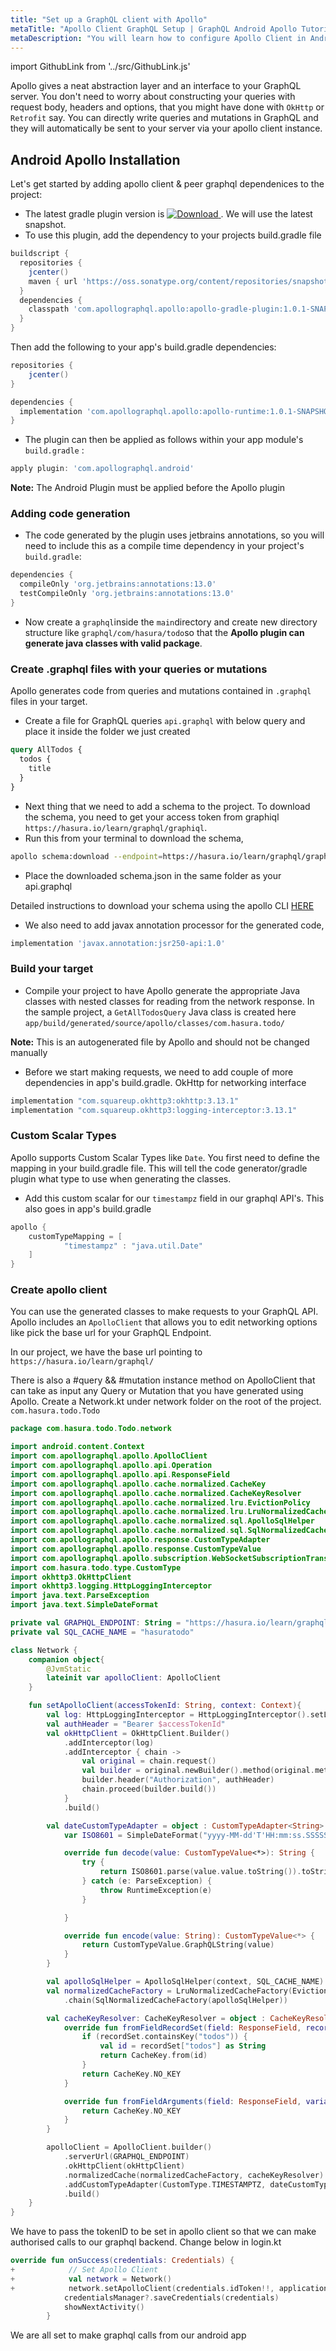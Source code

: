 ```yaml
---
title: "Set up a GraphQL client with Apollo"
metaTitle: "Apollo Client GraphQL Setup | GraphQL Android Apollo Tutorial"
metaDescription: "You will learn how to configure Apollo Client in Android by installing dependencies like apollo-gradle-plugin and creating apollo client with code generation logic"
---
```


import GithubLink from '../src/GithubLink.js'

Apollo gives a neat abstraction layer and an interface to your GraphQL server. You don't need to worry about constructing your queries with request body, headers and options, that you might have done with `OkHttp` or `Retrofit` say. You can directly write queries and mutations in GraphQL and they will automatically be sent to your server via your apollo client instance.

## Android Apollo Installation
Let's get started by adding apollo client & peer graphql dependenices to the project:

- The latest gradle plugin version is [ ![Download](https://api.bintray.com/packages/apollographql/android/apollo-gradle-plugin/images/download.svg) ](https://bintray.com/apollographql/android/apollo-gradle-plugin/_latestVersion). We will use the latest snapshot.
- To use this plugin, add the dependency to your projects build.gradle file

```groovy
buildscript {
  repositories {
    jcenter()
    maven { url 'https://oss.sonatype.org/content/repositories/snapshots/' }
  }
  dependencies {
    classpath 'com.apollographql.apollo:apollo-gradle-plugin:1.0.1-SNAPSHOT'
  }
}
```

Then add the following to your app's build.gradle dependencies:

```groovy
repositories {
    jcenter()
}

dependencies {
  implementation 'com.apollographql.apollo:apollo-runtime:1.0.1-SNAPSHOT'
}
```

- The plugin can then be applied as follows within your app module's `build.gradle` :

```groovy
apply plugin: 'com.apollographql.android'
```

**Note:** The Android Plugin must be applied before the Apollo plugin

### Adding code generation

- The code generated by the plugin uses jetbrains annotations, so you will need to include this as a compile time dependency in your project's `build.gradle`:

```groovy
dependencies {
  compileOnly 'org.jetbrains:annotations:13.0'
  testCompileOnly 'org.jetbrains:annotations:13.0'
}
```

- Now create a `graphql`inside the `main`directory and create new directory structure like `graphql/com/hasura/todo`so that the **Apollo plugin can generate java classes with valid package**.

### Create .graphql files with your queries or mutations

Apollo generates code from queries and mutations contained in `.graphql` files in your target.

- Create a file for GraphQL queries `api.graphql` with below query and place it inside the folder we just created

```graphql
query AllTodos {
  todos {
    title
  }
}
```

- Next thing that we need to add a schema to the project. To download the schema, you need to get your access token from graphiql `https://hasura.io/learn/graphql/graphiql`.
- Run this from your terminal to download the schema,

```bash
apollo schema:download --endpoint=https://hasura.io/learn/graphql/graphiql --header="Authorization: Bearer <token>"
```

- Place the downloaded schema.json in the same folder as your api.graphql

Detailed instructions to download your schema using the apollo CLI [HERE](https://github.com/apollographql/apollo-tooling#apollo-clientdownload-schema-output)

- We also need to add javax annotation processor for the generated code,

```groovy
implementation 'javax.annotation:jsr250-api:1.0'
```

### Build your target

- Compile your project to have Apollo generate the appropriate Java classes with nested classes for reading from the network response. In the sample project, a `GetAllTodosQuery` Java class is created here `app/build/generated/source/apollo/classes/com.hasura.todo/`

**Note:** This is an autogenerated file by Apollo and should not be changed manually

- Before we start making requests, we need to add couple of more dependencies in app's build.gradle. OkHttp for networking interface

```groovy
implementation "com.squareup.okhttp3:okhttp:3.13.1"
implementation "com.squareup.okhttp3:logging-interceptor:3.13.1"
```

### Custom Scalar Types

Apollo supports Custom Scalar Types like `Date`. You first need to define the mapping in your build.gradle file. This will tell the code generator/gradle plugin what type to use when generating the classes.

- Add this custom scalar for our `timestampz` field in our graphql API's. This also goes in app's build.gradle

```groovy
apollo {
    customTypeMapping = [
            "timestampz" : "java.util.Date"
    ]
}
```

### Create apollo client

You can use the generated classes to make requests to your GraphQL API. Apollo includes an `ApolloClient` that allows you to edit networking options like pick the base url for your GraphQL Endpoint.

In our project, we have the base url pointing to `https://hasura.io/learn/graphql/`

There is also a #query && #mutation instance method on ApolloClient that can take as input any Query or Mutation that you have generated using Apollo. Create a Network.kt under network folder on the root of the project. `com.hasura.todo.Todo`

```kotlin
package com.hasura.todo.Todo.network

import android.content.Context
import com.apollographql.apollo.ApolloClient
import com.apollographql.apollo.api.Operation
import com.apollographql.apollo.api.ResponseField
import com.apollographql.apollo.cache.normalized.CacheKey
import com.apollographql.apollo.cache.normalized.CacheKeyResolver
import com.apollographql.apollo.cache.normalized.lru.EvictionPolicy
import com.apollographql.apollo.cache.normalized.lru.LruNormalizedCacheFactory
import com.apollographql.apollo.cache.normalized.sql.ApolloSqlHelper
import com.apollographql.apollo.cache.normalized.sql.SqlNormalizedCacheFactory
import com.apollographql.apollo.response.CustomTypeAdapter
import com.apollographql.apollo.response.CustomTypeValue
import com.apollographql.apollo.subscription.WebSocketSubscriptionTransport
import com.hasura.todo.type.CustomType
import okhttp3.OkHttpClient
import okhttp3.logging.HttpLoggingInterceptor
import java.text.ParseException
import java.text.SimpleDateFormat

private val GRAPHQL_ENDPOINT: String = "https://hasura.io/learn/graphql"
private val SQL_CACHE_NAME = "hasuratodo"

class Network {
    companion object{
        @JvmStatic
        lateinit var apolloClient: ApolloClient
    }

    fun setApolloClient(accessTokenId: String, context: Context){
        val log: HttpLoggingInterceptor = HttpLoggingInterceptor().setLevel(HttpLoggingInterceptor.Level.BODY)
        val authHeader = "Bearer $accessTokenId"
        val okHttpClient = OkHttpClient.Builder()
            .addInterceptor(log)
            .addInterceptor { chain ->
                val original = chain.request()
                val builder = original.newBuilder().method(original.method(), original.body())
                builder.header("Authorization", authHeader)
                chain.proceed(builder.build())
            }
            .build()

        val dateCustomTypeAdapter = object : CustomTypeAdapter<String> {
            var ISO8601 = SimpleDateFormat("yyyy-MM-dd'T'HH:mm:ss.SSSSSSZ")

            override fun decode(value: CustomTypeValue<*>): String {
                try {
                    return ISO8601.parse(value.value.toString()).toString()
                } catch (e: ParseException) {
                    throw RuntimeException(e)
                }

            }

            override fun encode(value: String): CustomTypeValue<*> {
                return CustomTypeValue.GraphQLString(value)
            }
        }

        val apolloSqlHelper = ApolloSqlHelper(context, SQL_CACHE_NAME)
        val normalizedCacheFactory = LruNormalizedCacheFactory(EvictionPolicy.NO_EVICTION)
            .chain(SqlNormalizedCacheFactory(apolloSqlHelper))

        val cacheKeyResolver: CacheKeyResolver = object : CacheKeyResolver() {
            override fun fromFieldRecordSet(field: ResponseField, recordSet: Map<String, Any>): CacheKey {
                if (recordSet.containsKey("todos")) {
                    val id = recordSet["todos"] as String
                    return CacheKey.from(id)
                }
                return CacheKey.NO_KEY
            }

            override fun fromFieldArguments(field: ResponseField, variables: Operation.Variables): CacheKey {
                return CacheKey.NO_KEY
            }
        }

        apolloClient = ApolloClient.builder()
            .serverUrl(GRAPHQL_ENDPOINT)
            .okHttpClient(okHttpClient)
            .normalizedCache(normalizedCacheFactory, cacheKeyResolver)
            .addCustomTypeAdapter(CustomType.TIMESTAMPTZ, dateCustomTypeAdapter)
            .build()
    }
}
```

We have to pass the tokenID to be set in apollo client so that we can make authorised calls to our graphql backend. Change below in login.kt

```kotlin
override fun onSuccess(credentials: Credentials) {
+            // Set Apollo Client
+            val network = Network()
+            network.setApolloClient(credentials.idToken!!, application)
            credentialsManager?.saveCredentials(credentials)
            showNextActivity()
        }
```

We are all set to make graphql calls from our android app

